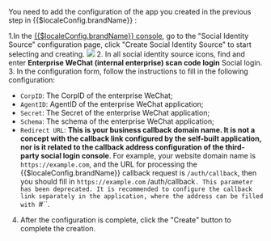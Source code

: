<IntegrationDetailCard :title="`Fill in the enterprise WeChat application configuration in ${$localeConfig.brandName}`">

You need to add the configuration of the app you created in the previous step in {{$localeConfig.brandName}} :

1.In the [{{$localeConfig.brandName}} console](https://console.authing.cn), go to the "Social Identity Source" configuration page, click "Create Social Identity Source" to start selecting and creating.
    ![](~@imagesZhCn/connections/Add-Social-Connections.png)
2. In all social identity source icons, find and enter **Enterprise WeChat (internal enterprise) scan code login** Social login.
3. In the configuration form, follow the instructions to fill in the following configuration:

- `CorpID`: The CorpID of the enterprise WeChat;
- `AgentID`: AgentID of the enterprise WeChat application;
- `Secret`: The Secret of the enterprise WeChat application;
- `Schema`: The schema of the enterprise WeChat application;
- `Redirect URL`: **This is your business callback domain name. It is not a concept with the callback link configured by the self-built application, nor is it related to the callback address configuration of the third-party social login console**. For example, your website domain name is `https://example.com`, and the URL for processing the {{$localeConfig.brandName}} callback request is `/auth/callback`, then you should fill in `https://example.com` /auth/callback`. This parameter has been deprecated. It is recommended to configure the callback link separately in the application, where the address can be filled with `#``.

4. After the configuration is complete, click the "Create" button to complete the creation.

</IntegrationDetailCard>
